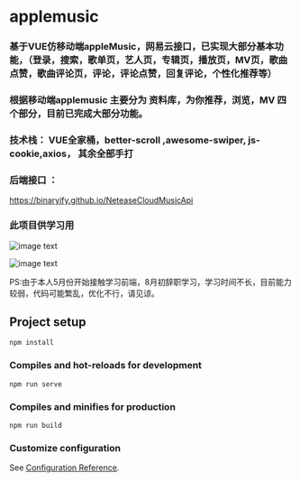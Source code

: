 # applemusic

### 基于VUE仿移动端appleMusic，网易云接口，已实现大部分基本功能，（登录，搜索，歌单页，艺人页，专辑页，播放页，MV页，歌曲点赞，歌曲评论页，评论，评论点赞，回复评论，个性化推荐等）

### 根据移动端applemusic 主要分为 资料库，为你推荐，浏览，MV 四个部分，目前已完成大部分功能。 

### 技术栈： VUE全家桶，better-scroll ,awesome-swiper, js-cookie,axios， 其余全部手打

### 后端接口 ： 
https://binaryify.github.io/NeteaseCloudMusicApi

### 此项目供学习用


![image text](https://github.com/AndSpark/pic/blob/master/11.png)

![image text](https://github.com/AndSpark/pic/blob/master/22.png)

PS:由于本人5月份开始接触学习前端，8月初辞职学习，学习时间不长，目前能力较弱，代码可能繁乱，优化不行，请见谅。


## Project setup
```
npm install
```

### Compiles and hot-reloads for development
```
npm run serve
```

### Compiles and minifies for production
```
npm run build
```

### Customize configuration
See [Configuration Reference](https://cli.vuejs.org/config/).
